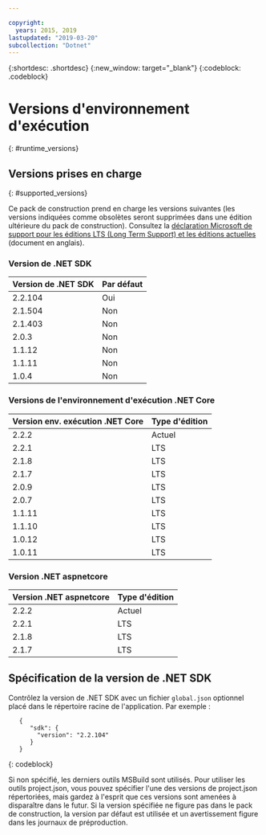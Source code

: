 ```yaml
---

copyright:
  years: 2015, 2019
lastupdated: "2019-03-20"
subcollection: "Dotnet"
---
```


{:shortdesc: .shortdesc}
{:new_window: target="_blank"}
{:codeblock: .codeblock}


# Versions d'environnement d'exécution
{: #runtime_versions}

## Versions prises en charge
{: #supported_versions}

Ce pack de construction prend en charge les versions suivantes (les versions indiquées comme obsolètes seront supprimées dans une édition ultérieure du pack de construction).  Consultez la [déclaration Microsoft de support pour les éditions LTS (Long Term Support) et les éditions actuelles](https://www.microsoft.com/net/core/support) (document en anglais).


### Version de .NET SDK

| Version de .NET SDK        | Par défaut          |
|-------------------------|------------------|
| 2.2.104                 |   Oui            |
| 2.1.504                 |   Non             |
| 2.1.403                 |   Non             |
| 2.0.3                   |   Non             |
| 1.1.12                  |   Non             |
| 1.1.11                  |   Non             |
| 1.0.4                   |   Non             |


### Versions de l'environnement d'exécution .NET Core

| Version env. exécution .NET Core | Type d'édition      |
|---------------------------|-------------------|
| 2.2.2                     | Actuel           |  
| 2.2.1                     | LTS               |
| 2.1.8                     | LTS               |
| 2.1.7                     | LTS               |
| 2.0.9                     | LTS               |
| 2.0.7                     | LTS               |
| 1.1.11                    | LTS               |
| 1.1.10                    | LTS               |
| 1.0.12                    | LTS               |
| 1.0.11                    | LTS               |


### Version .NET aspnetcore

| Version .NET aspnetcore | Type d'édition        |
|---------------------------|-------------------|
| 2.2.2                     | Actuel           |  
| 2.2.1                     | LTS               |
| 2.1.8                     | LTS               |
| 2.1.7                     | LTS               |



## Spécification de la version de .NET SDK

Contrôlez la version de .NET SDK avec un fichier `global.json` optionnel placé dans le répertoire racine de l'application. Par exemple :
```
   {
      "sdk": {
        "version": "2.2.104"
      }
   }
```
{: codeblock}

Si non spécifié, les derniers outils MSBuild sont utilisés.  Pour utiliser les outils project.json, vous pouvez spécifier l'une des versions de project.json répertoriées, mais gardez à l'esprit que ces versions sont amenées à disparaître dans le futur.  Si la version spécifiée ne figure pas dans le pack de construction, la version par défaut est utilisée et un avertissement figure dans les journaux de préproduction.
